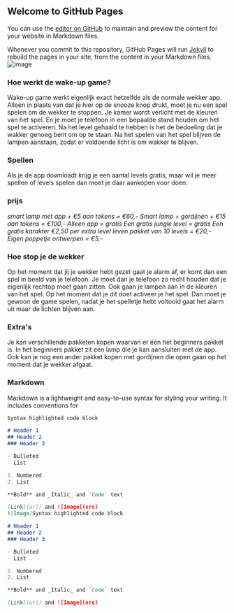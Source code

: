 ## Welcome to GitHub Pages

You can use the [editor on GitHub](https://github.com/Meridiaan-College/slimmewekker/edit/gh-pages/index.md) to maintain and preview the content for your website in Markdown files.

Whenever you commit to this repository, GitHub Pages will run [Jekyll](https://jekyllrb.com/) to rebuild the pages in your site, from the content in your Markdown files.
![image](https://user-images.githubusercontent.com/84840837/122368963-11f3d500-cf5e-11eb-977f-6fb1d6ff3b5e.png)

### Hoe werkt de wake-up game?
Wake-up game werkt eigenlijk exact hetzelfde als de normale wekker app. Alleen in plaats van dat je hier op de snooze knop drukt, moet je nu een spel spelen om de wekker te stoppen. Je kamer wordt verlicht met de kleuren van het spel. En je moet je telefoon in een bepaalde stand houden om het spel te activeren. Na het level gehaald te hebben is het de bedoeling dat je wakker genoeg bent om op te staan. Na het spelen van het spel blijven de lampen aanstaan, zodat er voldoende licht is om wakker te blijven.
### Spellen
Als je de app downloadt krijg je een aantal levels gratis, maar wil je meer spellen of levels spelen dan moet je daar aankopen voor doen. 
### prijs
_smart lamp met app + €5 aan tokens = €60,-
Smart lamp + gordijnen + €15 aan tokens = €100,-
Alleen app = gratis
Een gratis jungle level = gratis
Een gratis karakter
€2,50 per extra level
leven pakket van 10 levels = €20,-
Eigen poppetje ontwerpen = €5,-_
### Hoe stop je de wekker
Op  het moment dat jij je wekker hebt gezet gaat je alarm af, er komt dan een spel in beeld van je telefoon. Je moet dan je telefoon zo recht houden dat je eigenlijk rechtop moet gaan zitten. Ook gaan je lampen aan in de kleuren van het spel. Op het moment dat je dit doet activeer je het spel. Dan moet je gewoon de game spelen, nadat je het spelletje hebt voltooid gaat het alarm uit maar de lichten blijven aan.
### Extra's
Je kan verschillende pakketen kopen waarvan er één het beginners pakket is. In het beginners pakket zit een lamp die je kan aansluiten met de app. Ook kan je nog een ander pakket kopen met gordijnen die open gaan op het moment dat je wekker afgaat. 
### Markdown

Markdown is a lightweight and easy-to-use syntax for styling your writing. It includes conventions for

```markdown
Syntax highlighted code block

# Header 1
## Header 2
### Header 3

- Bulleted
- List

1. Numbered
2. List

**Bold** and _Italic_ and `Code` text

[Link](url) and ![Image](src)
![Image]Syntax highlighted code block

# Header 1
## Header 2
### Header 3

- Bulleted
- List

1. Numbered
2. List

**Bold** and _Italic_ and `Code` text

[Link](url) and ![Image](src)
